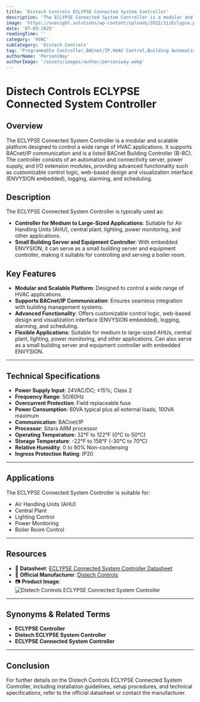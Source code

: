 ```yaml
---
title: 'Distech Controls ECLYPSE Connected System Controller'
description: 'The ECLYPSE Connected System Controller is a modular and scalable platform designed to control a wide range of HVAC applications.'
image: 'https://onesight.solutions/wp-content/uploads/2022/11/Eclypse.png'
date: '07-03-2025'
readingTime: ''
category: 'HVAC'
subCategory: 'Distech Controls'
tag: 'Programmable Controller,BACnet/IP,HVAC Control,Building Automation'
authorName: 'PersoniWay'
authorImage: '/assets/images/author/personiway.webp'
---
```


# Distech Controls ECLYPSE Connected System Controller

## **Overview**

The ECLYPSE Connected System Controller is a modular and scalable platform designed to control a wide range of HVAC applications. It supports BACnet/IP communication and is a listed BACnet Building Controller (B-BC). The controller consists of an automation and connectivity server, power supply, and I/O extension modules, providing advanced functionality such as customizable control logic, web-based design and visualization interface (ENVYSION embedded), logging, alarming, and scheduling.

## **Description**

The ECLYPSE Connected System Controller is typically used as:

- **Controller for Medium to Large-Sized Applications**: Suitable for Air Handling Units (AHU), central plant, lighting, power monitoring, and other applications.
- **Small Building Server and Equipment Controller**: With embedded ENVYSION, it can serve as a small building server and equipment controller, making it suitable for controlling and serving a boiler room.

## **Key Features**

- **Modular and Scalable Platform**: Designed to control a wide range of HVAC applications.
- **Supports BACnet/IP Communication**: Ensures seamless integration with building management systems.
- **Advanced Functionality**: Offers customizable control logic, web-based design and visualization interface (ENVYSION embedded), logging, alarming, and scheduling.
- **Flexible Applications**: Suitable for medium to large-sized AHUs, central plant, lighting, power monitoring, and other applications. Can also serve as a small building server and equipment controller with embedded ENVYSION.

---

## **Technical Specifications**

- **Power Supply Input**: 24VAC/DC; ±15%; Class 2
- **Frequency Range**: 50/60Hz
- **Overcurrent Protection**: Field replaceable fuse
- **Power Consumption**: 60VA typical plus all external loads, 100VA maximum
- **Communication**: BACnet/IP
- **Processor**: Sitara ARM processor
- **Operating Temperature**: 32°F to 122°F (0°C to 50°C)
- **Storage Temperature**: -22°F to 158°F (-30°C to 70°C)
- **Relative Humidity**: 0 to 90% Non-condensing
- **Ingress Protection Rating**: IP20

---

## **Applications**

The ECLYPSE Connected System Controller is suitable for:

- Air Handling Units (AHU)
- Central Plant
- Lighting Control
- Power Monitoring
- Boiler Room Control

---

## **Resources**

- 📄 **Datasheet**: [ECLYPSE Connected System Controller Datasheet](https://onesight.solutions/wp-content/uploads/2021/08/DATASHEET-ECLYPSE-Connected-System-Controller.pdf)
- 🏢 **Official Manufacturer**: [Distech Controls](https://www.distech-controls.com)
- 📷 **Product Image**:
  ![Distech Controls ECLYPSE Connected System Controller](https://onesight.solutions/wp-content/uploads/2022/11/Eclypse.png)

---

## **Synonyms & Related Terms**

- **ECLYPSE Controller**
- **Distech ECLYPSE System Controller**
- **ECLYPSE Connected System Controller**

---

## **Conclusion**

For further details on the Distech Controls ECLYPSE Connected System Controller, including installation guidelines, setup procedures, and technical specifications, refer to the official datasheet or contact the manufacturer.
